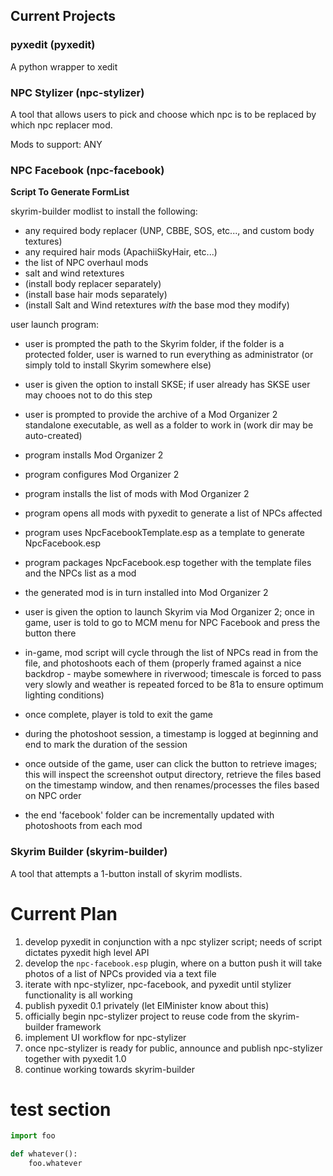 ## Current Projects

### pyxedit (pyxedit)

A python wrapper to xedit

### NPC Stylizer (npc-stylizer)

A tool that allows users to pick and choose which npc is to be replaced by which
npc replacer mod.

Mods to support: ANY

### NPC Facebook (npc-facebook)

**Script To Generate FormList**

skyrim-builder modlist to install the following:

- any required body replacer (UNP, CBBE, SOS, etc..., and custom body textures)
- any required hair mods (ApachiiSkyHair, etc...)
- the list of NPC overhaul mods
- salt and wind retextures
- (install body replacer separately)
- (install base hair mods separately)
- (install Salt and Wind retextures _with_ the base mod they modify)

user launch program:

- user is prompted the path to the Skyrim folder, if the folder is a protected
  folder, user is warned to run everything as administrator (or simply told to
  install Skyrim somewhere else)

- user is given the option to install SKSE; if user already has SKSE user may
  chooes not to do this step

- user is prompted to provide the archive of a Mod Organizer 2 standalone
  executable, as well as a folder to work in (work dir may be auto-created)

- program installs Mod Organizer 2
- program configures Mod Organizer 2
- program installs the list of mods with Mod Organizer 2
- program opens all mods with pyxedit to generate a list of NPCs affected
- program uses NpcFacebookTemplate.esp as a template to generate NpcFacebook.esp
- program packages NpcFacebook.esp together with the template files and the
  NPCs list as a mod
- the generated mod is in turn installed into Mod Organizer 2

- user is given the option to launch Skyrim via Mod Organizer 2; once in game,
  user is told to go to MCM menu for NPC Facebook and press the button there

- in-game, mod script will cycle through the list of NPCs read in from the
  file, and photoshoots each of them (properly framed against a nice backdrop -
  maybe somewhere in riverwood; timescale is forced to pass very slowly and
  weather is repeated forced to be 81a to ensure optimum lighting conditions)

- once complete, player is told to exit the game

- during the photoshoot session, a timestamp is logged at beginning and end to
  mark the duration of the session

- once outside of the game, user can click the button to retrieve images; this
  will inspect the screenshot output directory, retrieve the files based on the
  timestamp window, and then renames/processes the files based on NPC order

- the end 'facebook' folder can be incrementally updated with photoshoots from
  each mod

### Skyrim Builder (skyrim-builder)

A tool that attempts a 1-button install of skyrim modlists.

# Current Plan

1. develop pyxedit in conjunction with a npc stylizer script; needs of script dictates pyxedit high level API
2. develop the `npc-facebook.esp` plugin, where on a button push it will take photos of a list of NPCs provided via a text file
3. iterate with npc-stylizer, npc-facebook, and pyxedit until stylizer functionality is all working
4. publish pyxedit 0.1 privately (let ElMinister know about this)
5. officially begin npc-stylizer project to reuse code from the skyrim-builder framework
6. implement UI workflow for npc-stylizer
7. once npc-stylizer is ready for public, announce and publish npc-stylizer together with pyxedit 1.0
8. continue working towards skyrim-builder


# test section

```python
import foo

def whatever():
    foo.whatever
```